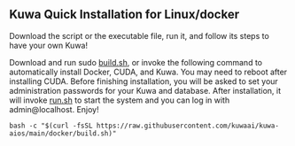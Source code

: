 ## Kuwa Quick Installation for Linux/docker

Download the script or the executable file, run it, and follow its steps to have your own Kuwa!

Download and run sudo [build.sh](../docker/build.sh), or invoke the following command to automatically install Docker, CUDA, and Kuwa. You may need to reboot after installing CUDA. Before finishing installation, you will be asked to set your administration passwords for your Kuwa and database. After installation, it will invoke [run.sh](../docker/run.sh.sample) to start the system and you can log in with admin@localhost. Enjoy!
```bash!
bash -c "$(curl -fsSL https://raw.githubusercontent.com/kuwaai/kuwa-aios/main/docker/build.sh)"
```
